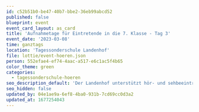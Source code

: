 ```yaml
---
id: c52b51b0-be47-40b7-bbe2-36eb99abcd52
published: false
blueprint: event
event_card_layout: as_card
title: 'Aufnahmetage für Eintretende in die 7. Klasse - Tag 3'
event_date: '2023-03-08'
time: ganztags
location: 'Tagessonderschule Landenhof'
file: lottie/event-hoeren.json
person: 552efae4-ef74-4aac-a517-e6c1ac5f4b65
color_theme: green
categories:
  - tagessonderschule-hoeren
seo_description_default: 'Der Landenhof unterstützt hör- und sehbeeinträchtigte Kinder & Jugendliche in ihrem selbstbestimmten Leben durch Förderung ihrer Fähigkeiten & Entwicklung'
seo_hidden: false
updated_by: 04e1ae9a-6ef8-4ba0-931b-7cd69cc0d3a2
updated_at: 1677254043
---
```

